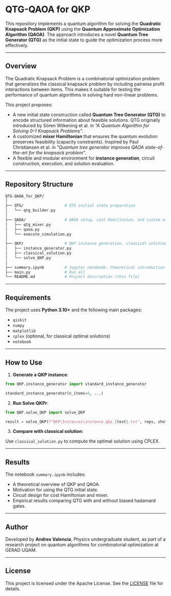 # QTG-QAOA for QKP

This repository implements a quantum algorithm for solving the **Quadratic Knapsack Problem (QKP)** using the **Quantum Approximate Optimization Algorithm (QAOA)**. The approach introduces a novel **Quantum Tree Generator (QTG)** as the initial state to guide the optimization process more effectively.

---

## Overview

The Quadratic Knapsack Problem is a combinatorial optimization problem that generalizes the classical knapsack problem by including pairwise profit interactions between items. This makes it suitable for testing the performance of quantum algorithms in solving hard non-linear problems.

This project proposes:

* A new initial state construction called **Quantum Tree Generator (QTG)** to encode structured information about feasible solutions. QTG originally introduced by Sören Wilkening et al. in <em>"A Quantum Algorithm for Solving 0–1 Knapsack Problems"</em>.
* A customized **mixer Hamiltonian** that ensures the quantum evolution preserves feasibility (capacity constraints). Inspired by Paul Christiansen et al. in <em>"Quantum tree generator improves QAOA state-of-the-art for the knapsack problem"</em>.
* A flexible and modular environment for **instance generation**, circuit construction, execution, and solution evaluation.

---

## Repository Structure

```bash
QTG-QAOA_for_QKP/
│
├── QTG/                  # QTG initial state preparation
│   └── qtg_builder.py
│
├── QAOA/                 # QAOA setup, cost Hamiltonian, and custom mixer
│   ├── qtg_mixer.py
│   ├── qaoa.py
│   └── execute_simulation.py
│
├── QKP/                  # QKP instance generation, classical solutions, utilities
│   ├── instance_generator.py
│   ├── classical_solution.py
│   └── solve_QKP.py
│
├── summary.ipynb         # Jupyter notebook: theoretical introduction and results
├── main.py               # Run all
└── README.md             # Project description (this file)
```

---

## Requirements

The project uses **Python 3.10+** and the following main packages:

* `qiskit`
* `numpy`
* `matplotlib`
* `cplex` (optional, for classical optimal solutions)
* `notebook`

---

## How to Use

1. **Generate a QKP instance**:

```python
from QKP.instance_generator import standard_instance_generator

standard_instance_generator(n_items=6, ...)
```

2. **Run Solve QKPr**:

```python
from QKP.solve_QKP import solve_QKP

result = solve_QKP(f"QKP\Instances\instance_qkp_{test}.txt", reps, shots)
```

3. **Compare with classical solution**:

Use `classical_solution.py` to compute the optimal solution using CPLEX.

---

## Results

The notebook `summary.ipynb` includes:

* A theoretical overview of QKP and QAOA.
* Motivation for using the QTG initial state.
* Circuit design for cost Hamiltonian and mixer.
* Empirical results comparing QTG with and without biased hadamard gates.

---

## Author

Developed by **Andres Valencia**, Physics undergraduate student, as part of a research project on quantum algorithms for combinatorial optimization at GERAD UQAM.

---

## License

This project is licensed under the Apache License. See the [LICENSE](LICENSE) file for details.

